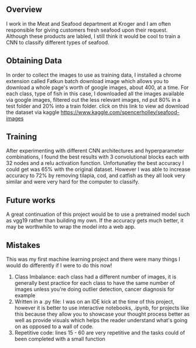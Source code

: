 ## Overview

I work in the Meat and Seafood department at Kroger and I am often responsible for giving customers fresh seafood upon their request. Although these products are labled, I still think it would be cool to train a CNN to classify different types of seafood.


## Obtaining Data

In order to collect the images to use as training data, I installed a chrome extension called Fatkun batch download image which allows you to download a whole page's worth of google images, about 400, at a time. For each class, type of fish in this case, I downloaded all the images available via google images, filtered out the less relevant images, nd put 80% in a test folder and 20% into a train folder. click on this link to view ad download the dataset via kaggle https://www.kaggle.com/spencerholley/seafood-images


## Training

After experimenting with different CNN architectures and hyperparameter combinations, I found the best results with 3 convolutional blocks each with 32 nodes and a relu activation function. Unfortunatley the best accuracy I could get was 65% with the original dataset. However I was able to increase accuracy to 72% by removing tilapia, cod, and catfish as they all look very similar and were very hard for the computer to classify.


## Future works

A great continuation of this project would be to use a pretrained model such as vgg19 rather than building my own. If the accuracy gets much better, it may be worthwhile to wrap the model into a web app.

## Mistakes 

This was my first machine learning project and there were many things I would do differently if I were to do this now!
1. Class Imbalance: each class had a different number of images, it is generally best practice for each class to have the same number of images unless you're doing outlier detection, cancer diagnosis for example
2. Written in a .py file: I was on an IDE kick at the time of this project, however it is better to use interactive notebooks, .ipynb, for projects like this because they allow you to showcase your thought process better as well as provide visuals which helps the reader understand what's going on as opposed to a wall of code.
3. Repetitive code: lines 15 - 60 are very repetitive and the tasks could of been completed with a small function

